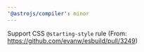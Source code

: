 ```yaml
---
'@astrojs/compiler': minor
---
```


Support CSS `@starting-style` rule (From: https://github.com/evanw/esbuild/pull/3249)
